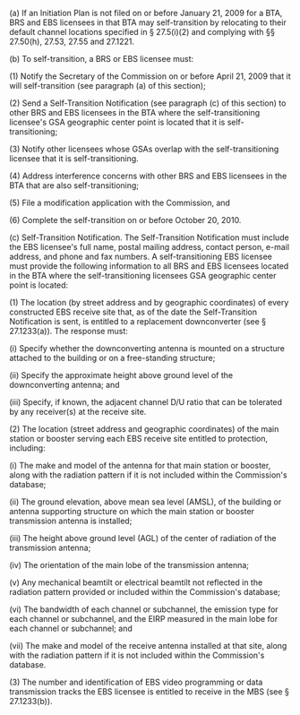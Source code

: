 (a) If an Initiation Plan is not filed on or before January 21, 2009 for a BTA, BRS and EBS licensees in that BTA may self-transition by relocating to their default channel locations specified in § 27.5(i)(2) and complying with §§ 27.50(h), 27.53, 27.55 and 27.1221.
                

(b) To self-transition, a BRS or EBS licensee must:

(1) Notify the Secretary of the Commission on or before April 21, 2009 that it will self-transition (see paragraph (a) of this section);

(2) Send a Self-Transition Notification (see paragraph (c) of this section) to other BRS and EBS licensees in the BTA where the self-transitioning licensee's GSA geographic center point is located that it is self-transitioning;

(3) Notify other licensees whose GSAs overlap with the self-transitioning licensee that it is self-transitioning.

(4) Address interference concerns with other BRS and EBS licensees in the BTA that are also self-transitioning;

(5) File a modification application with the Commission, and

(6) Complete the self-transition on or before October 20, 2010.

(c) Self-Transition Notification. The Self-Transition Notification must include the EBS licensee's full name, postal mailing address, contact person, e-mail address, and phone and fax numbers. A self-transitioning EBS licensee must provide the following information to all BRS and EBS licensees located in the BTA where the self-transitioning licensees GSA geographic center point is located:

(1) The location (by street address and by geographic coordinates) of every constructed EBS receive site that, as of the date the Self-Transition Notification is sent, is entitled to a replacement downconverter (see § 27.1233(a)). The response must:

(i) Specify whether the downconverting antenna is mounted on a structure attached to the building or on a free-standing structure;

(ii) Specify the approximate height above ground level of the downconverting antenna; and

(iii) Specify, if known, the adjacent channel D/U ratio that can be tolerated by any receiver(s) at the receive site.

(2) The location (street address and geographic coordinates) of the main station or booster serving each EBS receive site entitled to protection, including:

(i) The make and model of the antenna for that main station or booster, along with the radiation pattern if it is not included within the Commission's database;

(ii) The ground elevation, above mean sea level (AMSL), of the building or antenna supporting structure on which the main station or booster transmission antenna is installed;

(iii) The height above ground level (AGL) of the center of radiation of the transmission antenna;

(iv) The orientation of the main lobe of the transmission antenna;

(v) Any mechanical beamtilt or electrical beamtilt not reflected in the radiation pattern provided or included within the Commission's database;

(vi) The bandwidth of each channel or subchannel, the emission type for each channel or subchannel, and the EIRP measured in the main lobe for each channel or subchannel; and

(vii) The make and model of the receive antenna installed at that site, along with the radiation pattern if it is not included within the Commission's database.

(3) The number and identification of EBS video programming or data transmission tracks the EBS licensee is entitled to receive in the MBS (see § 27.1233(b)).

